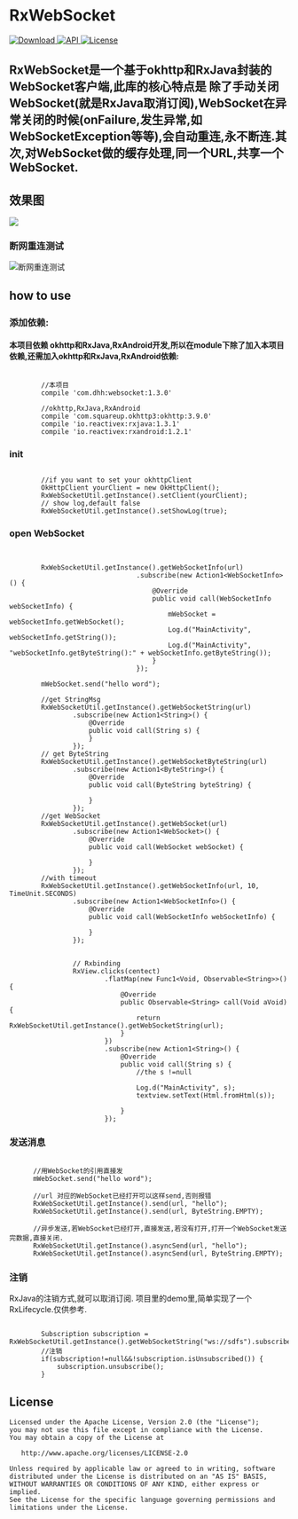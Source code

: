 # RxWebSocket #
[ ![Download](https://api.bintray.com/packages/dhhandroid/maven/rxwebsocket/images/download.svg) ](https://bintray.com/dhhandroid/maven/rxwebsocket/_latestVersion)
[ ![API](https://img.shields.io/badge/API-11%2B-blue.svg?style=flat-square) ](https://developer.android.com/about/versions/android-3.0.html)
[ ![License](http://img.shields.io/badge/License-Apache%202.0-blue.svg?style=flat-square) ](http://www.apache.org/licenses/LICENSE-2.0)
## RxWebSocket是一个基于okhttp和RxJava封装的WebSocket客户端,此库的核心特点是  除了手动关闭WebSocket(就是RxJava取消订阅),WebSocket在异常关闭的时候(onFailure,发生异常,如WebSocketException等等),会自动重连,永不断连.其次,对WebSocket做的缓存处理,同一个URL,共享一个WebSocket.
## 效果图 ##
![](image/WebSocket.gif)
### 断网重连测试
![断网重连测试](image/recontection.gif)

## how to use ##

### 添加依赖: ###

#### 本项目依赖 okhttp和RxJava,RxAndroid开发,所以在module下除了加入本项目依赖,还需加入okhttp和RxJava,RxAndroid依赖:
```

		//本项目
		compile 'com.dhh:websocket:1.3.0'
		
		//okhttp,RxJava,RxAndroid
		compile 'com.squareup.okhttp3:okhttp:3.9.0'
		compile 'io.reactivex:rxjava:1.3.1'
		compile 'io.reactivex:rxandroid:1.2.1'
```
### init
```

        //if you want to set your okhttpClient
        OkHttpClient yourClient = new OkHttpClient();
        RxWebSocketUtil.getInstance().setClient(yourClient);
		// show log,default false
        RxWebSocketUtil.getInstance().setShowLog(true);

```
### open WebSocket

```


		RxWebSocketUtil.getInstance().getWebSocketInfo(url)
		                        .subscribe(new Action1<WebSocketInfo>() {
		                            @Override
		                            public void call(WebSocketInfo webSocketInfo) {
		                                mWebSocket = webSocketInfo.getWebSocket();
		                                Log.d("MainActivity", webSocketInfo.getString());
		                                Log.d("MainActivity", "webSocketInfo.getByteString():" + webSocketInfo.getByteString());
		                            }
		                        });
		
		mWebSocket.send("hello word");

        //get StringMsg
        RxWebSocketUtil.getInstance().getWebSocketString(url)
                .subscribe(new Action1<String>() {
                    @Override
                    public void call(String s) {
                    }
                });
        // get ByteString
        RxWebSocketUtil.getInstance().getWebSocketByteString(url)
                .subscribe(new Action1<ByteString>() {
                    @Override
                    public void call(ByteString byteString) {

                    }
                });
        //get WebSocket
        RxWebSocketUtil.getInstance().getWebSocket(url)
                .subscribe(new Action1<WebSocket>() {
                    @Override
                    public void call(WebSocket webSocket) {

                    }
                });
		//with timeout
        RxWebSocketUtil.getInstance().getWebSocketInfo(url, 10, TimeUnit.SECONDS)
                .subscribe(new Action1<WebSocketInfo>() {
                    @Override
                    public void call(WebSocketInfo webSocketInfo) {

                    }
                });
```
```  

				// Rxbinding
                RxView.clicks(centect)
                        .flatMap(new Func1<Void, Observable<String>>() {
                            @Override
                            public Observable<String> call(Void aVoid) {
                                return RxWebSocketUtil.getInstance().getWebSocketString(url);
                            }
                        })
                        .subscribe(new Action1<String>() {
                            @Override
                            public void call(String s) {
                                //the s !=null

                                Log.d("MainActivity", s);
                                textview.setText(Html.fromHtml(s));

                            }
                        });
```
### 发送消息 ###
```

	  //用WebSocket的引用直接发
	  mWebSocket.send("hello word");
	
	  //url 对应的WebSocket已经打开可以这样send,否则报错
	  RxWebSocketUtil.getInstance().send(url, "hello");
	  RxWebSocketUtil.getInstance().send(url, ByteString.EMPTY);
	
	  //异步发送,若WebSocket已经打开,直接发送,若没有打开,打开一个WebSocket发送完数据,直接关闭.
	  RxWebSocketUtil.getInstance().asyncSend(url, "hello");
	  RxWebSocketUtil.getInstance().asyncSend(url, ByteString.EMPTY);
```
### 注销 ###
 RxJava的注销方式,就可以取消订阅. 项目里的demo里,简单实现了一个RxLifecycle.仅供参考.
```

        Subscription subscription = RxWebSocketUtil.getInstance().getWebSocketString("ws://sdfs").subscribe();
		//注销
        if(subscription!=null&&!subscription.isUnsubscribed()) {
            subscription.unsubscribe();
        }

```

License
-------

    Licensed under the Apache License, Version 2.0 (the "License");
    you may not use this file except in compliance with the License.
    You may obtain a copy of the License at

       http://www.apache.org/licenses/LICENSE-2.0

    Unless required by applicable law or agreed to in writing, software
    distributed under the License is distributed on an "AS IS" BASIS,
    WITHOUT WARRANTIES OR CONDITIONS OF ANY KIND, either express or implied.
    See the License for the specific language governing permissions and
    limitations under the License.
